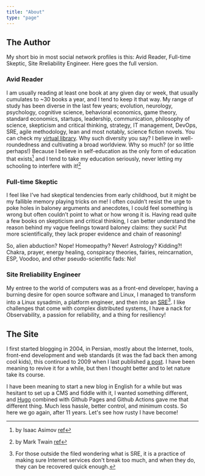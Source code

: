 ```yaml
---
title: "About"
type: "page"
---
```

## The Author
My short bio in most social network profiles is this: Avid Reader, Full-time Skeptic, Site Rreliability Engineer. Here goes the full version.

### Avid Reader
I am usually reading at least one book at any given day or week, that usually cumulates to ~30 books a year, and I tend to keep it that way. My range of study has been diverse in the last few years; evolution, neurology, psychology, cognitive science, behavioral economics, game theory, standard economics, startups, leadership, communication, philosophy of science, skepticism and critical thinking, strategy, IT management, DevOps, SRE, agile methodology, lean and most notably, science fiction novels. You can check my [virtual library](https://www.goodreads.com/user/show/4719513-ali-sattari).
Why such diversity you say? I believe in well-roundedness and cultivating a broad worldview. Why so much? (or so little perhaps!) Because I believe in self-education as the only form of education that exists[^1] and I tend to take my education seriously, never letting my schooling to interfere with it![^2]

### Full-time Skeptic
I feel like I’ve had skeptical tendencies from early childhood, but it might be my fallible memory playing tricks on me! I often couldn’t resist the urge to poke holes in baloney arguments and anecdotes, I could feel something is wrong but often couldn’t point to what or how wrong it is. Having read quite a few books on skepticism and critical thinking, I can better understand the reason behind my vague feelings toward baloney claims: they suck! Put more scientifically, they lack proper evidence and chain of reasoning!

So, alien abduction? Nope! Homeopathy? Never! Astrology? Kidding?! Chakra, prayer, energy healing, conspiracy theories, fairies, reincarnation, ESP, Voodoo, and other pseudo-scientific fads: No!

### Site Rreliability Engineer
My entree to the world of computers was as a front-end developer, having a burning desire for open source software and Linux, I managed to transform into a Linux sysadmin, a platform engineer, and then into an [SRE](https://www.linkedin.com/in/alisattari/)[^3]. I like challenges that come with complex distributed systems, I have a nack for Observability, a passion for reliability, and a thing for resiliency!

## The Site
I first started blogging in 2004, in Persian, mostly about the Internet, tools, front-end development and web standards (it was the fad back then among cool kids), this continued to 2009 when I last published [a post](https://web.archive.org/web/20090729012240/http://weblog.corelist.net/archives/1388/03/21/wasp-mission/). I have been meaning to revive it for a while, but then I thought better and to let nature take its course.

I have been meaning to start a new blog in English for a while but was hesitant to set up a CMS and fiddle with it, I wanted something different, and [Hugo](https://gohugo.io/) combined with Github Pages and Github Actions gave me that different thing. Much less hassle, better control, and minimum costs. So here we go again, after 11 years. Let's see how rusty I have become!

[^1]: by Isaac Asimov [ref](https://www.goodreads.com/quotes/1427-i-have-never-let-my-schooling-interfere-with-my-education)
[^2]: by Mark Twain [ref](https://www.goodreads.com/quotes/1427-i-have-never-let-my-schooling-interfere-with-my-education)
[^3]: For those outside the filed wondering what is SRE, it is a practice of making sure Internet services don't break too much, and when they do, they can be recovered quick enough.
